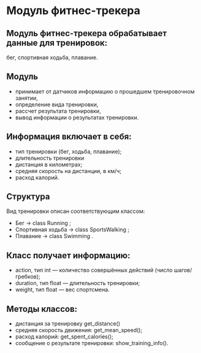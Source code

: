 # Модуль фитнес-трекера

## Модуль фитнес-трекера обрабатывает данные для тренировок:
бег, спортивная ходьба, плавание.

## Модуль
- принимает от датчиков информацию о прошедшем тренировочном занятии,
- определение вида тренировки,
- рассчет результата тренировки,
- вывод информации о результатах тренировки.

## Информация включает в себя:
- тип тренировки (бег, ходьба, плавание);
- длительность тренировки
- дистанция в километрах;
- средняя скорость на дистанции, в км/ч;
- расход калорий.

## Структура
Вид тренировки описан соответствующим классом:
- Бег → class Running ;
- Спортивная ходьба → class SportsWalking ;
- Плавание → class Swimming .

## Класс получает информацию:
- action, тип int — количество совершённых действий (число шагов/гребков);
- duration, тип float — длительность тренировки;
- weight, тип float — вес спортсмена.

## Методы классов:
- дистанция за тренировку get_distance()
- средняя скорость движения: get_mean_speed();
- расход калорий: get_spent_calories();
- сообщение о результате тренировки: show_training_info().
